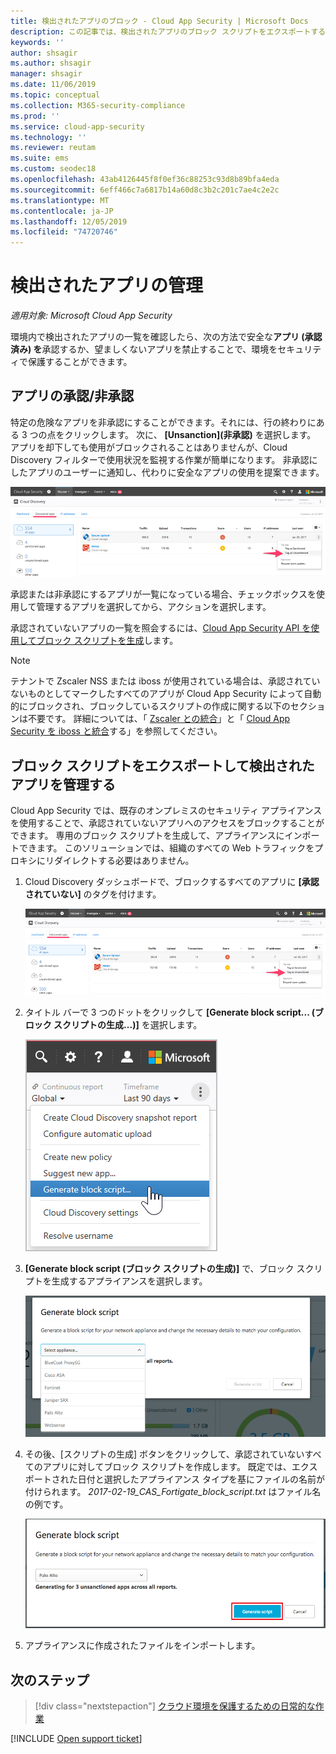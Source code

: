 ```yaml
---
title: 検出されたアプリのブロック - Cloud App Security | Microsoft Docs
description: この記事では、検出されたアプリのブロック スクリプトをエクスポートする手順について説明します。
keywords: ''
author: shsagir
ms.author: shsagir
manager: shsagir
ms.date: 11/06/2019
ms.topic: conceptual
ms.collection: M365-security-compliance
ms.prod: ''
ms.service: cloud-app-security
ms.technology: ''
ms.reviewer: reutam
ms.suite: ems
ms.custom: seodec18
ms.openlocfilehash: 43ab4126445f8f0ef36c88253c93d8b89bfa4eda
ms.sourcegitcommit: 6eff466c7a6817b14a60d8c3b2c201c7ae4c2e2c
ms.translationtype: MT
ms.contentlocale: ja-JP
ms.lasthandoff: 12/05/2019
ms.locfileid: "74720746"
---
```

# <a name="govern-discovered-apps"></a>検出されたアプリの管理

*適用対象: Microsoft Cloud App Security*

環境内で検出されたアプリの一覧を確認したら、次の方法で安全な**アプリ (承認** **済み) を**承認するか、望ましくないアプリを禁止することで、環境をセキュリティで保護することができます。

## <a name="BKMK_SanctionApp"></a> アプリの承認/非承認

特定の危険なアプリを非承認にすることができます。それには、行の終わりにある 3 つの点をクリックします。 次に、 **[Unsanction]\(非承認\)** を選択します。 アプリを却下しても使用がブロックされることはありませんが、Cloud Discovery フィルターで使用状況を監視する作業が簡単になります。 非承認にしたアプリのユーザーに通知し、代わりに安全なアプリの使用を提案できます。

![[承認されていない] のタグを付ける](media/tag-as-unsanctioned.png)

承認または非承認にするアプリが一覧になっている場合、チェックボックスを使用して管理するアプリを選択してから、アクションを選択します。

承認されていないアプリの一覧を照会するには、[Cloud App Security API を使用してブロック スクリプトを生成](https://us.portal.cloudappsecurity.com/api-docs/#generate-block-script)します。

> [!NOTE]
> テナントで Zscaler NSS または iboss が使用されている場合は、承認されていないものとしてマークしたすべてのアプリが Cloud App Security によって自動的にブロックされ、ブロックしているスクリプトの作成に関する以下のセクションは不要です。 詳細については、「 [Zscaler との統合](zscaler-integration.md)」と「 [Cloud App Security を iboss と統合](iboss-integration.md)する」を参照してください。

## <a name="export-a-block-script-to-govern-discovered-apps"></a>ブロック スクリプトをエクスポートして検出されたアプリを管理する

Cloud App Security では、既存のオンプレミスのセキュリティ アプライアンスを使用することで、承認されていないアプリへのアクセスをブロックすることができます。 専用のブロック スクリプトを生成して、アプライアンスにインポートできます。 このソリューションでは、組織のすべての Web トラフィックをプロキシにリダイレクトする必要はありません。

1. Cloud Discovery ダッシュボードで、ブロックするすべてのアプリに **[承認されていない]** のタグを付けます。

    ![[承認されていない] のタグを付ける](media/tag-as-unsanctioned.png)

2. タイトル バーで 3 つのドットをクリックして **[Generate block script... (ブロック スクリプトの生成...)]** を選択します。

    ![ブロック スクリプトを生成する](media/generate-block-script.png)

3. **[Generate block script (ブロック スクリプトの生成)]** で、ブロック スクリプトを生成するアプライアンスを選択します。

    ![ブロック スクリプトのポップ アップを生成する](media/generate-block-script-popup.png)

4. その後、[スクリプトの生成] ボタンをクリックして、承認されていないすべてのアプリに対してブロック スクリプトを作成します。 既定では、エクスポートされた日付と選択したアプライアンス タイプを基にファイルの名前が付けられます。 *2017-02-19_CAS_Fortigate_block_script.txt* はファイル名の例です。

   ![ブロック スクリプトのボタンを生成する](media/generate-block-script-button.png)

5. アプライアンスに作成されたファイルをインポートします。

## <a name="next-steps"></a>次のステップ

> [!div class="nextstepaction"]
> [クラウド環境を保護するための日常的な作業](daily-activities-to-protect-your-cloud-environment.md)

[!INCLUDE [Open support ticket](includes/support.md)]

